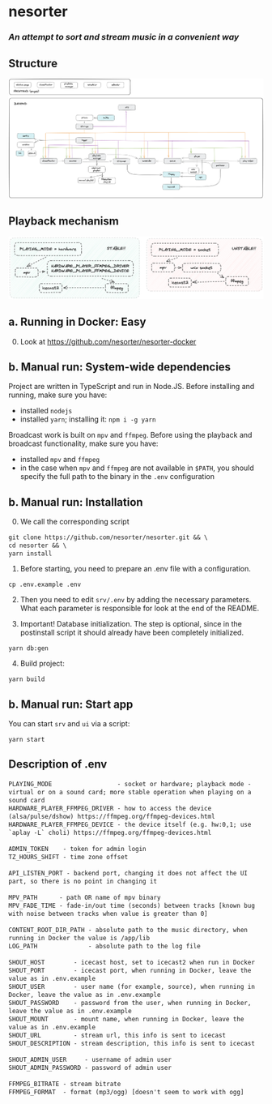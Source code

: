 # nesorter
### _An attempt to sort and stream music in a convenient way_

## Structure
![Class diagram](https://github.com/nesorter/nesorter/blob/main/readmeAssets/classDiagram_v2.png?raw=true)

## Playback mechanism
![Scheme](https://github.com/nesorter/nesorter/blob/main/readmeAssets/play_mode_scheme.png?raw=true)

## a. Running in Docker: Easy
0. Look at https://github.com/nesorter/nesorter-docker

## b. Manual run: System-wide dependencies
Project are written in TypeScript and run in Node.JS. Before installing and running, make sure you have:
- installed `nodejs`
- installed `yarn`; installing it: `npm i -g yarn`

Broadcast work is built on `mpv` and `ffmpeg`. Before using the playback and broadcast functionality, make sure you have:
- installed `mpv` and `ffmpeg`
- in the case when `mpv` and `ffmpeg` are not available in `$PATH`, you should specify the full path to the binary in the `.env` configuration

## b. Manual run: Installation
0. We call the corresponding script
```shell
git clone https://github.com/nesorter/nesorter.git && \
cd nesorter && \
yarn install
```

1. Before starting, you need to prepare an .env file with a configuration.
```shell
cp .env.example .env
```

2. Then you need to edit `srv/.env` by adding the necessary parameters. What each parameter is responsible for look at the end of the README.

3. Important! Database initialization. The step is optional, since in the postinstall script it should already have been completely initialized.
```shell
yarn db:gen
```

4. Build project:
```shell
yarn build
```

## b. Manual run: Start app
You can start `srv` and `ui` via a script:
```shell
yarn start
```

## Description of .env
```
PLAYING_MODE                  - socket or hardware; playback mode - virtual or on a sound card; more stable operation when playing on a sound card
HARDWARE_PLAYER_FFMPEG_DRIVER - how to access the device (alsa/pulse/dshow) https://ffmpeg.org/ffmpeg-devices.html
HARDWARE_PLAYER_FFMPEG_DEVICE - the device itself (e.g. hw:0,1; use `aplay -L` choli) https://ffmpeg.org/ffmpeg-devices.html

ADMIN_TOKEN    - token for admin login
TZ_HOURS_SHIFT - time zone offset

API_LISTEN_PORT - backend port, changing it does not affect the UI part, so there is no point in changing it

MPV_PATH      - path OR name of mpv binary
MPV_FADE_TIME - fade-in/out time (seconds) between tracks [known bug with noise between tracks when value is greater than 0]

CONTENT_ROOT_DIR_PATH - absolute path to the music directory, when running in Docker the value is /app/lib
LOG_PATH              - absolute path to the log file

SHOUT_HOST        - icecast host, set to icecast2 when run in Docker
SHOUT_PORT        - icecast port, when running in Docker, leave the value as in .env.example
SHOUT_USER        - user name (for example, source), when running in Docker, leave the value as in .env.example
SHOUT_PASSWORD    - password from the user, when running in Docker, leave the value as in .env.example
SHOUT_MOUNT       - mount name, when running in Docker, leave the value as in .env.example
SHOUT_URL         - stream url, this info is sent to icecast
SHOUT_DESCRIPTION - stream description, this info is sent to icecast

SHOUT_ADMIN_USER     - username of admin user
SHOUT_ADMIN_PASSWORD - password of admin user

FFMPEG_BITRATE - stream bitrate
FFMPEG_FORMAT  - format (mp3/ogg) [doesn't seem to work with ogg]
```
